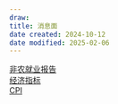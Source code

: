 ```yaml
---
draw:
title: 消息面
date created: 2024-10-12
date modified: 2025-02-06
---
```


[非农就业报告](非农就业报告.md)  
[经济指标](经济指标.md)  
[CPI](CPI.md)
